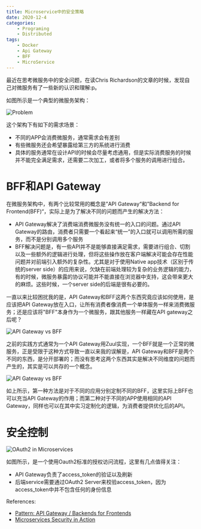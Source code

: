 ```yaml
---
title: Microservice中的安全策略
date: 2020-12-4
categories:  
    - Programing
    - Distributed
tags:
	- Docker
	- Api Gateway
	- BFF
	- MicroService
---
```

最近在思考微服务中的安全问题，在读Chris Richardson的文章的时候，发现自己对微服务有了一些新的认识和理解:p。

如图所示是一个典型的微服务架构：

![Problem](/images/microservice_security_problem.png)

这个架构下有如下的需求场景：

* 不同的APP会消费微服务，通常需求会有差别
* 有些微服务还会希望暴露给第三方的系统进行消费
* 具体的服务通常在设计API的时候会尽量考虑通用，但是实际消费服务的时候并不能完全满足需求，还需要二次加工，或者将多个服务的调用进行组合。

<!-- more -->
# BFF和API Gateway
在微服务架构中，有两个比较常用的概念是”API Gateway“和”Backend for Frontend(BFF)“，实际上是为了解决不同的问题而产生的解决方法：

* API Gateway解决了消费端消费微服务没有统一的入口的问题。通过API Gateway的路由，消费者只需要一个看起来“统一”的入口就可以调用所需的服务，而不是分别调用多个服务
* BFF解决问题是，有一些API并不是能够直接满足需求，需要进行组合、切割以及一些额外的逻辑进行处理，但将这些操作放在客户端解决可能会存在性能问题并对前端引入额外的复杂性。尤其是对于使用Native app技术（区别于传统的server side）的应用来说，欠缺在前端处理较为复杂的业务逻辑的能力，有的时候，微服务暴露的协议可能并不能直接在浏览器中支持，这会带来更大的麻烦。这些时候，一个server side的后端是很有必要的。

一直以来比较困扰我的是，API Gateway和BFF这两个东西究竟应该如何使用，是应该把API Gateway放在入口，让所有消费者像消费一个单体服务一样来消费微服务；还是应该将"BFF"本身作为一个微服务，跟其他服务一样藏在API gateway之后呢？

![API Gateway vs BFF](/images/api_gateway_bff_confused.png)

之前的实践方式通常为一个API Gateway用Zuul实现，一个BFF就是一个正常的微服务，正是受限于这种方式导致一直以来我的误解是，API Gateway和BFF是两个不同的东西，是分开部署的；而没有思考这两个东西其实是解决不同维度的问题而产生的，其实是可以共存的一个概念。

![API Gateway vs BFF](/images/microservice_bff_and_api_gateway.png)

如上所示，第一种方法是对于不同的应用分别定制不同的BFF，这里实际上BFF也可以充当API Gateway的作用；而第二种对于不同的APP使用相同的API Gateway，同样也可以在其中实习定制化的逻辑，为消费者提供优化后的API。

# 安全控制

![OAuth2 in Microservices](/images/api_gateway_oauth.png)

如图所示，是一个使用Oauth2标准的授权访问流程，这里有几点值得关注：

* API Gateway负责了access_token的验证以及刷新
* 后端service需要通过OAuth2 Server来校验access_token，因为access_token中并不包含任何的身份信息

<!-- tbd -->

References:

* [Pattern: API Gateway / Backends for Frontends](https://microservices.io/patterns/apigateway.html)
* [ Microservices Security in Action](https://livebook.manning.com/book/microservices-security-in-action/welcome/v-8/)

